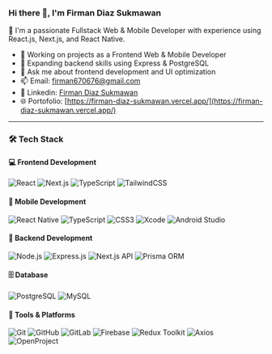 ### Hi there 👋, I'm Firman Diaz Sukmawan

🚀 I'm a passionate Fullstack Web & Mobile Developer with experience using React.js, Next.js, and React Native.

- 🔭 Working on projects as a Frontend Web & Mobile Developer  
- 🌱 Expanding backend skills using Express & PostgreSQL   
- 💬 Ask me about frontend development and UI optimization  
- 📫 Email: [firman670676@gmail.com](mailto:firman670676@gmail.com)  
- 💼 Linkedin: [Firman Diaz Sukmawan](https://www.linkedin.com/in/firman-diazsukmawan)  
- 🌐 Portofolio: [https://firman-diaz-sukmawan.vercel.app/](https://firman-diaz-sukmawan.vercel.app/) 

---

### 🛠 Tech Stack

#### 💻 Frontend Development
![React](https://img.shields.io/badge/React-20232A?style=for-the-badge&logo=react&logoColor=white)
![Next.js](https://img.shields.io/badge/Next.js-000000?style=for-the-badge&logo=next.js&logoColor=white)
![TypeScript](https://img.shields.io/badge/TypeScript-007ACC?style=for-the-badge&logo=typescript&logoColor=white)
![TailwindCSS](https://img.shields.io/badge/TailwindCSS-06B6D4?style=for-the-badge&logo=tailwindcss&logoColor=white)

#### 📱 Mobile Development
![React Native](https://img.shields.io/badge/React_Native-20232A?style=for-the-badge&logo=react&logoColor=white)
![TypeScript](https://img.shields.io/badge/TypeScript-007ACC?style=for-the-badge&logo=typescript&logoColor=white)
![CSS3](https://img.shields.io/badge/CSS3-1572B6?style=for-the-badge&logo=css3&logoColor=white)
![Xcode](https://img.shields.io/badge/Xcode-147EFB?style=for-the-badge&logo=xcode&logoColor=white)
![Android Studio](https://img.shields.io/badge/Android_Studio-8a2828?style=for-the-badge&logo=android-studio&logoColor=white)

#### 🧠 Backend Development
![Node.js](https://img.shields.io/badge/Node.js-339933?style=for-the-badge&logo=nodedotjs&logoColor=white)
![Express.js](https://img.shields.io/badge/Express.js-000000?style=for-the-badge&logo=express&logoColor=white)
![Next.js API](https://img.shields.io/badge/Next.js_API-000000?style=for-the-badge&logo=next.js&logoColor=white)
![Prisma ORM](https://img.shields.io/badge/Prisma-2D3748?style=for-the-badge&logo=prisma&logoColor=white)

#### 🗄️ Database
![PostgreSQL](https://img.shields.io/badge/PostgreSQL-336791?style=for-the-badge&logo=postgresql&logoColor=white)
![MySQL](https://img.shields.io/badge/MySQL-4479A1?style=for-the-badge&logo=mysql&logoColor=white)

#### 🧰 Tools & Platforms
![Git](https://img.shields.io/badge/Git-F05032?style=for-the-badge&logo=git&logoColor=white)
![GitHub](https://img.shields.io/badge/GitHub-181717?style=for-the-badge&logo=github&logoColor=white)
![GitLab](https://img.shields.io/badge/GitLab-FC6D26?style=for-the-badge&logo=gitlab&logoColor=white)
![Firebase](https://img.shields.io/badge/Firebase-FFCA28?style=for-the-badge&logo=firebase&logoColor=white)
![Redux Toolkit](https://img.shields.io/badge/Redux_Toolkit-593D88?style=for-the-badge&logo=redux&logoColor=white)
![Axios](https://img.shields.io/badge/Axios-5A29E4?style=for-the-badge&logo=axios&logoColor=white)
![OpenProject](https://img.shields.io/badge/OpenProject-2875C9?style=for-the-badge&logo=openproject&logoColor=white)


